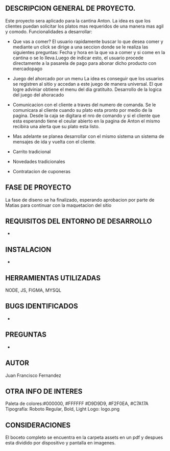 ## DESCRIPCION GENERAL DE PROYECTO.
Este proyecto sera aplicado para la cantina Anton. La idea es que los clientes puedan solicitar los platos mas requeridos de una manera mas agil y comodo.
Funcionalidades a desarrollar:
- Que vas a comer?
    El usuario rapidamente buscar lo que desea comer y mediante un click se dirige a una seccion donde se le realiza las siguientes preguntas: Fecha y hora en la que va a comer y si come en la cantina o se lo lleva.Luego de indicar esto, el usuario procede directamente a la pasarela de pago para abonar dicho producto con mercadopago

- Juego del ahorcado por un menu
    La idea es conseguir que los usuarios se registren al sitio y accedan a este juego de manera universal. El que logre adviniar obtiene el menu del dia gratituito. 
    Desarrollo de la logica del juego del ahoracado

- Comunicacion con el cliente a traves del numero de comanda. Se le comunicara al cliente cuando su plato esta pronto por medio de la pagina. Desde la caja se digitara el nro de comando y si el cliente que esta esperando tiene el ceular abierto en la pagina de Anton el mismo recibira una alerta que su plato esta listo.
- Mas adelante se planea desarrollar con el mismo sistema un sistema de mensajes de ida y vuelta con el cliente.

- Carrito tradicional
- Novedades tradicionales
- Contratacion de cuponeras


## FASE DE PROYECTO
La fase de diseno se ha finalizado, esperando aprobacion por parte de Matias para continuar con la maquetacion del sitio

## REQUISITOS DEL ENTORNO DE DESARROLLO
-

## INSTALACION
-

## HERRAMIENTAS UTILIZADAS
NODE, JS, FIGMA, MYSQL

## BUGS IDENTIFICADOS 
-

## PREGUNTAS
-

## AUTOR
Juan Francisco Fernandez

## OTRA INFO DE INTERES
Paleta de colores:#000000, #FFFFFF #D9D9D9, #F2F0EA, #C7A17A
Tipografía: Roboto Regular, Bold, Light
Logo: logo.png

## CONSIDERACIONES
El boceto completo se encuentra en la carpeta assets en un pdf y despues esta dividido por dispositivo y pantalla en imagenes.
